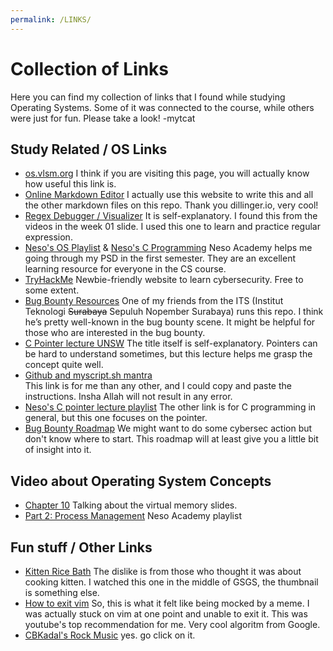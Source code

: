 ```yaml
---
permalink: /LINKS/
---
```


# Collection of Links 
Here you can find my collection of links that I found while studying Operating Systems. Some of it was connected to the course, while others were just for fun. Please take a look!
-mytcat
## Study Related / OS Links
* [os.vlsm.org](https://os.vlsm.org/)
    I think if you are visiting this page, you will actually know how useful this link is.
* [Online Markdown Editor](https://dillinger.io/)
    I actually use this website to write this and all the other markdown files on this repo. Thank you dillinger.io, very cool!
* [Regex Debugger / Visualizer](https://www.debuggex.com/)
    It is self-explanatory. I found this from the videos in the week 01 slide. I used this one to learn and practice regular expression. 
* [Neso's OS Playlist](https://www.youtube.com/playlist?list=PLBlnK6fEyqRiVhbXDGLXDk_OQAeuVcp2O) & [Neso's C Programming](https://www.youtube.com/playlist?list=PLBlnK6fEyqRggZZgYpPMUxdY1CYkZtARR)
  Neso Academy helps me going through my PSD in the first semester. They are an excellent learning resource for everyone in the CS course.
* [TryHackMe](https://tryhackme.com/)
    Newbie-friendly website to learn cybersecurity. Free to some extent. 
* [Bug Bounty Resources](https://github.com/daffainfo/AllAboutBugBounty)
  One of my friends from the ITS (Institut Teknologi ~~Surabaya~~ Sepuluh Nopember Surabaya) runs this repo. I think he’s pretty well-known in the bug bounty scene. It might be helpful for those who are interested in the bug bounty.
* [C Pointer lecture UNSW](https://youtu.be/Rxvv9krECNw)
  The title itself is self-explanatory. Pointers can be hard to understand sometimes, but this lecture helps me grasp the concept quite well.
* [Github and myscript.sh mantra](https://osp4diss.vlsm.org/W03-06.html)  
  This link is for me than any other, and I could copy and paste the instructions. Insha Allah will not result in any error.
* [Neso's C pointer lecture playlist](https://www.youtube.com/playlist?list=PLBlnK6fEyqRjoG6aJ4FvFU1tlXbjLBiOP)
  The other link is for C programming in general, but this one focuses on the pointer.
* [Bug Bounty Roadmap](https://cdn.hashnode.com/res/hashnode/image/upload/v1610889439172/wAmw3SEGa.jpeg?auto=compress)
  We might want to do some cybersec action but don't know where to start. This roadmap will at least give you a little bit of insight into it.

## Video about Operating System Concepts
* [Chapter 10](https://youtu.be/mduWNA6_BU8)
  Talking about the virtual memory slides.
* [Part 2: Process Management](https://youtu.be/OrM7nZcxXZU)
  Neso Academy playlist

## Fun stuff / Other Links
* [Kitten Rice Bath](https://youtu.be/Q9iWKabmkr4)
    The dislike is from those who thought it was about cooking kitten. I watched this one in the middle of GSGS, the thumbnail is something else.
* [How to exit vim](https://youtu.be/w00JOVpapxA)
    So, this is what it felt like being mocked by a meme.
    I was actually stuck on vim at one point and unable to exit it. This was youtube's top recommendation for me. Very cool algoritm from Google.
* [CBKadal's Rock Music](https://www.youtube.com/watch?v=xtRnXYaDugo&ab_channel=RockShow)
    yes. go click on it.